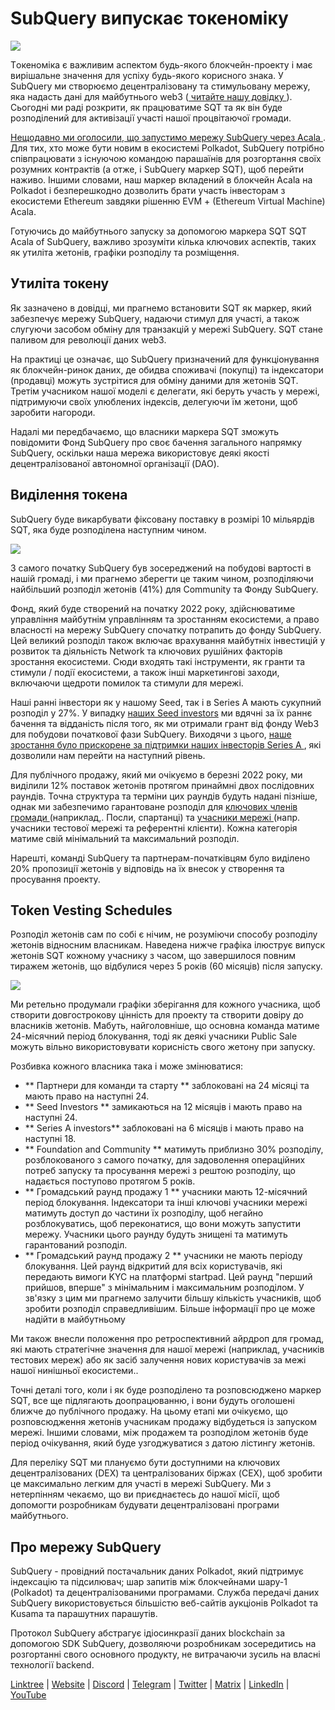 # SubQuery випускає токеноміку

![](https://miro.medium.com/max/1400/1*e42FM0TsNgOM3VacoctOzQ.png)

Tокеномікa є важливим аспектом будь-якого блокчейн-проекту і має вирішальне значення для успіху будь-якого корисного знака. У SubQuery ми створюємо децентралізовану та стимульовану мережу, яка надасть дані для майбутнього web3 ([ читайте нашу довідку ](https://static.subquery.network/whitepaper.pdf)). Сьогодні ми раді розкрити, як працюватиме SQT та як він буде розподілений для активізації участі нашої процвітаючої громади.

[ Нещодавно ми оголосили, що запустимо мережу SubQuery через Acala ](https://subquery.medium.com/the-subquery-network-to-launch-on-acala-decentralising-polkadots-leading-data-indexing-service-8203d686128e). Для тих, хто може бути новим в екосистемі Polkadot, SubQuery потрібно співпрацювати з існуючою командою парашаїнів для розгортання своїх розумних контрактів (а отже, і SubQuery маркер SQT), щоб перейти наживо. Іншими словами, наш маркер вкладений в блокчейн Acala на Polkadot і безперешкодно дозволить брати участь інвесторам з екосистеми Ethereum завдяки рішенню EVM + (Ethereum Virtual Machine) Acala.

Готуючись до майбутнього запуску за допомогою маркера SQT SQT Acala of SubQuery, важливо зрозуміти кілька ключових аспектів, таких як утиліта жетонів, графіки розподілу та розміщення.

## Утиліта токену

Як зазначено в довідці, ми прагнемо встановити SQT як маркер, який забезпечує мережу SubQuery, надаючи стимул для участі, а також слугуючи засобом обміну для транзакцій у мережі SubQuery. SQT стане паливом для революції даних web3.

На практиці це означає, що SubQuery призначений для функціонування як блокчейн-ринок даних, де обидва споживачі (покупці) та індексатори (продавці) можуть зустрітися для обміну даними для жетонів SQT. Третім учасником нашої моделі є делегати, які беруть участь у мережі, підтримуючи своїх улюблених індексів, делегуючи їм жетони, щоб заробити нагороди.

Надалі ми передбачаємо, що власники маркера SQT зможуть повідомити Фонд SubQuery про своє бачення загального напрямку SubQuery, оскільки наша мережа використовує деякі якості децентралізованої автономної організації (DAO).

## Виділення токена

SubQuery буде викарбувати фіксовану поставку в розмірі 10 мільярдів SQT, яка буде розподілена наступним чином.

![](https://miro.medium.com/max/1400/0*eG2TM3J0NZDaT14m)

З самого початку SubQuery був зосереджений на побудові вартості в нашій громаді, і ми прагнемо зберегти це таким чином, розподіляючи найбільший розподіл жетонів (41%) для Community та Фонду SubQuery.

Фонд, який буде створений на початку 2022 року, здійснюватиме управління майбутнім управлінням та зростанням екосистеми, а право власності на мережу SubQuery спочатку потрапить до фонду SubQuery. Цей великий розподіл також включає врахування майбутніх інвестицій у розвиток та діяльність Network та ключових рушійних факторів зростання екосистеми. Сюди входять такі інструменти, як гранти та стимули / події екосистеми, а також інші маркетингові заходи, включаючи щедроти помилок та стимули для мережі.

Наші ранні інвестори як у нашому Seed, так і в Series А мають сукупний розподіл у 27%. У випадку [ наших Seed investors](https://subquery.medium.com/subquery-raises-1-8m-seed-round-for-future-expansion-3348c1f2a931) ми вдячні за їх раннє бачення та відданість після того, як ми отримали грант від фонду Web3 </a> для побудови початкової фази SubQuery. Виходячи з цього, [ наше зростання було прискорене за підтримки наших інвесторів Series A ](https://subquery.medium.com/series-a-1abed6c1c2af), які дозволили нам перейти на наступний рівень.

Для публічного продажу, який ми очікуємо в березні 2022 року, ми виділили 12% поставок жетонів протягом принаймні двох послідовних раундів. Точна структура та терміни цих раундів будуть надані пізніше, однак ми забезпечимо гарантоване розподіл для [ ключових членів громади ](https://subquery.medium.com/introducing-the-subquery-ambassador-program-aa82613ab804) (наприклад,. Посли, спартанці) та [ учасники мережі ](https://subquery.medium.com/subquery-extends-invitation-to-indexing-community-348fb2f589e1) (напр. учасники тестової мережі та референтні клієнти). Кожна категорія матиме свій мінімальний та максимальний розподіл.

Нарешті, команді SubQuery та партнерам-початківцям було виділено 20% пропозиції жетонів у відповідь на їх внесок у створення та просування проекту.

## Token Vesting Schedules

Розподіл жетонів сам по собі є нічим, не розуміючи способу розподілу жетонів відносним власникам. Наведена нижче графіка ілюструє випуск жетонів SQT кожному учаснику з часом, що завершилося повним тиражем жетонів, що відбулися через 5 років (60 місяців) після запуску.

![](https://miro.medium.com/max/1400/0*mfIBkH4SjFZgGuIq)

Ми ретельно продумали графіки зберігання для кожного учасника, щоб створити довгострокову цінність для проекту та створити довіру до власників жетонів. Мабуть, найголовніше, що основна команда матиме 24-місячний період блокування, тоді як деякі учасники Public Sale можуть вільно використовувати корисність свого жетону при запуску.

Розбивка кожного власника така і може змінюватися:

-  ** Партнери для команди та старту ** заблоковані на 24 місяці та мають право на наступні 24.
-  ** Seed Investors ** замикаються на 12 місяців і мають право на наступні 24.
-  ** Series A investors** заблоковані на 6 місяців і мають право на наступні 18.
-  ** Foundation and Community ** матимуть приблизно 30% розподілу, розблокованого з самого початку, для задоволення операційних потреб запуску та просування мережі з рештою розподілу, що надається поступово протягом 5 років.
-  ** Громадський раунд продажу 1 ** учасники мають 12-місячний період блокування. Індексатори та інші ключові учасники мережі матимуть доступ до частини їх розподілу, щоб негайно розблокуватись, щоб переконатися, що вони можуть запустити мережу. Учасники цього раунду будуть знищені та матимуть гарантований розподіл.
-  ** Громадський раунд продажу 2 ** учасники не мають періоду блокування. Цей раунд відкритий для всіх користувачів, які передають вимоги KYC на платформі startpad. Цей раунд "перший прийшов, вперше" з мінімальним і максимальним розподілом. У зв'язку з цим ми прагнемо залучити більшу кількість учасників, щоб зробити розподіл справедливішим. Більше інформації про це може надійти в майбутньому

Ми також внесли положення про ретроспективний айрдроп для громад, які мають стратегічне значення для нашої мережі (наприклад, учасників тестових мереж) або як засіб залучення нових користувачів за межі нашої нинішньої екосистеми..

Точні деталі того, коли і як буде розподілено та розповсюджено маркер SQT, все ще підлягають доопрацюванню, і вони будуть оголошені ближче до публічного продажу. На цьому етапі ми очікуємо, що розповсюдження жетонів учасникам продажу відбудеться із запуском мережі. Іншими словами, між продажем та розподілом жетонів буде період очікування, який буде узгоджуватися з датою лістингу жетонів.

Для переліку SQT ми плануємо бути доступними на ключових децентралізованих (DEX) та централізованих біржах (CEX), щоб зробити це максимально легким для участі в мережі SubQuery. Ми з нетерпінням чекаємо, що ви приєднаєтесь до нашої місії, щоб допомогти розробникам будувати децентралізовані програми майбутнього.

## Про мережу SubQuery

SubQuery - провідний постачальник даних Polkadot, який підтримує індексацію та підсилювач; шар запитів між блокчейнами шару-1 (Polkadot) та децентралізованими програмами. Служба передачі даних SubQuery використовується більшістю веб-сайтів аукціонів Polkadot та Kusama та парашутних парашутів.

Протокол SubQuery абстрагує ідіосинкразії даних blockchain за допомогою SDK SubQuery, дозволяючи розробникам зосередитись на розгортанні свого основного продукту, не витрачаючи зусиль на власні технології backend.

​​​​[Linktree](https://linktr.ee/subquerynetwork) | [Website](https://subquery.network/) | [Discord](https://discord.com/invite/78zg8aBSMG) | [Telegram](https://t.me/subquerynetwork) | [Twitter](https://twitter.com/subquerynetwork) | [Matrix](https://matrix.to/#/#subquery:matrix.org) | [LinkedIn](https://www.linkedin.com/company/subquery) | [YouTube](https://www.youtube.com/channel/UCi1a6NUUjegcLHDFLr7CqLw)
